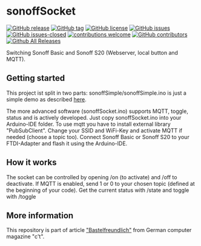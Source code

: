 # sonoffSocket

<!---
[![start with why](https://img.shields.io/badge/start%20with-why%3F-brightgreen.svg?style=flat)](http://www.ted.com/talks/simon_sinek_how_great_leaders_inspire_action)
--->
[![GitHub release](https://img.shields.io/github/release/elbosso/sonoffSocket/all.svg?maxAge=1)](https://GitHub.com/elbosso/sonoffSocket/releases/)
[![GitHub tag](https://img.shields.io/github/tag/elbosso/sonoffSocket.svg)](https://GitHub.com/elbosso/sonoffSocket/tags/)
[![GitHub license](https://img.shields.io/github/license/elbosso/sonoffSocket.svg)](https://github.com/elbosso/sonoffSocket/blob/master/LICENSE)
[![GitHub issues](https://img.shields.io/github/issues/elbosso/sonoffSocket.svg)](https://GitHub.com/elbosso/sonoffSocket/issues/)
[![GitHub issues-closed](https://img.shields.io/github/issues-closed/elbosso/sonoffSocket.svg)](https://GitHub.com/elbosso/sonoffSocket/issues?q=is%3Aissue+is%3Aclosed)
[![contributions welcome](https://img.shields.io/badge/contributions-welcome-brightgreen.svg?style=flat)](https://github.com/elbosso/sonoffSocket/issues)
[![GitHub contributors](https://img.shields.io/github/contributors/elbosso/sonoffSocket.svg)](https://GitHub.com/elbosso/sonoffSocket/graphs/contributors/)
[![Github All Releases](https://img.shields.io/github/downloads/elbosso/sonoffSocket/total.svg)](https://github.com/elbosso/sonoffSocket)

Switching Sonoff Basic and Sonoff S20 (Webserver, local button and MQTT).

## Getting started
This project ist split in two parts: sonoffSimple/sonoffSimple.ino is just a simple demo as described [here](https://ct.de/yxgs).

The more advanced software (sonoffSocket.ino) supports MQTT, toggle, status and is actively developed. Just copy sonoffSocket.ino into your Arduino-IDE folder. To use mqtt you have to install external library "PubSubClient". Change your SSID and WiFi-Key and activate MQTT if needed (choose a topic too).
Connect Sonoff Basic or Sonoff S20 to your FTDI-Adapter and flash it using the Arduino-IDE.

## How it works
The socket can be controlled by opening <ip of socket>/on (to activate) and <ip of socket>/off to deactivate. If MQTT is enabled, send 1 or 0 to your chosen topic (defined at the beginning of your code).
Get the current status with <ip of socket>/state and toggle  with <ip of socket>/toggle

## More information
This repository is part of article ["Bastelfreundlich"](https://ct.de/yxgs) from German computer magazine "c't".
